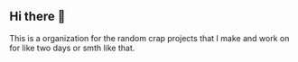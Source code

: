 ## Hi there 👋

This is a organization for the random crap projects that I make and work on for like two days or smth like that.
